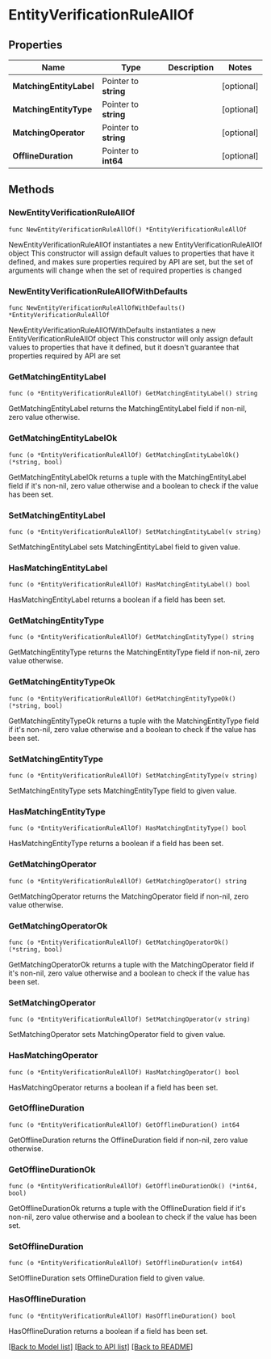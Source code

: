 # EntityVerificationRuleAllOf

## Properties

Name | Type | Description | Notes
------------ | ------------- | ------------- | -------------
**MatchingEntityLabel** | Pointer to **string** |  | [optional] 
**MatchingEntityType** | Pointer to **string** |  | [optional] 
**MatchingOperator** | Pointer to **string** |  | [optional] 
**OfflineDuration** | Pointer to **int64** |  | [optional] 

## Methods

### NewEntityVerificationRuleAllOf

`func NewEntityVerificationRuleAllOf() *EntityVerificationRuleAllOf`

NewEntityVerificationRuleAllOf instantiates a new EntityVerificationRuleAllOf object
This constructor will assign default values to properties that have it defined,
and makes sure properties required by API are set, but the set of arguments
will change when the set of required properties is changed

### NewEntityVerificationRuleAllOfWithDefaults

`func NewEntityVerificationRuleAllOfWithDefaults() *EntityVerificationRuleAllOf`

NewEntityVerificationRuleAllOfWithDefaults instantiates a new EntityVerificationRuleAllOf object
This constructor will only assign default values to properties that have it defined,
but it doesn't guarantee that properties required by API are set

### GetMatchingEntityLabel

`func (o *EntityVerificationRuleAllOf) GetMatchingEntityLabel() string`

GetMatchingEntityLabel returns the MatchingEntityLabel field if non-nil, zero value otherwise.

### GetMatchingEntityLabelOk

`func (o *EntityVerificationRuleAllOf) GetMatchingEntityLabelOk() (*string, bool)`

GetMatchingEntityLabelOk returns a tuple with the MatchingEntityLabel field if it's non-nil, zero value otherwise
and a boolean to check if the value has been set.

### SetMatchingEntityLabel

`func (o *EntityVerificationRuleAllOf) SetMatchingEntityLabel(v string)`

SetMatchingEntityLabel sets MatchingEntityLabel field to given value.

### HasMatchingEntityLabel

`func (o *EntityVerificationRuleAllOf) HasMatchingEntityLabel() bool`

HasMatchingEntityLabel returns a boolean if a field has been set.

### GetMatchingEntityType

`func (o *EntityVerificationRuleAllOf) GetMatchingEntityType() string`

GetMatchingEntityType returns the MatchingEntityType field if non-nil, zero value otherwise.

### GetMatchingEntityTypeOk

`func (o *EntityVerificationRuleAllOf) GetMatchingEntityTypeOk() (*string, bool)`

GetMatchingEntityTypeOk returns a tuple with the MatchingEntityType field if it's non-nil, zero value otherwise
and a boolean to check if the value has been set.

### SetMatchingEntityType

`func (o *EntityVerificationRuleAllOf) SetMatchingEntityType(v string)`

SetMatchingEntityType sets MatchingEntityType field to given value.

### HasMatchingEntityType

`func (o *EntityVerificationRuleAllOf) HasMatchingEntityType() bool`

HasMatchingEntityType returns a boolean if a field has been set.

### GetMatchingOperator

`func (o *EntityVerificationRuleAllOf) GetMatchingOperator() string`

GetMatchingOperator returns the MatchingOperator field if non-nil, zero value otherwise.

### GetMatchingOperatorOk

`func (o *EntityVerificationRuleAllOf) GetMatchingOperatorOk() (*string, bool)`

GetMatchingOperatorOk returns a tuple with the MatchingOperator field if it's non-nil, zero value otherwise
and a boolean to check if the value has been set.

### SetMatchingOperator

`func (o *EntityVerificationRuleAllOf) SetMatchingOperator(v string)`

SetMatchingOperator sets MatchingOperator field to given value.

### HasMatchingOperator

`func (o *EntityVerificationRuleAllOf) HasMatchingOperator() bool`

HasMatchingOperator returns a boolean if a field has been set.

### GetOfflineDuration

`func (o *EntityVerificationRuleAllOf) GetOfflineDuration() int64`

GetOfflineDuration returns the OfflineDuration field if non-nil, zero value otherwise.

### GetOfflineDurationOk

`func (o *EntityVerificationRuleAllOf) GetOfflineDurationOk() (*int64, bool)`

GetOfflineDurationOk returns a tuple with the OfflineDuration field if it's non-nil, zero value otherwise
and a boolean to check if the value has been set.

### SetOfflineDuration

`func (o *EntityVerificationRuleAllOf) SetOfflineDuration(v int64)`

SetOfflineDuration sets OfflineDuration field to given value.

### HasOfflineDuration

`func (o *EntityVerificationRuleAllOf) HasOfflineDuration() bool`

HasOfflineDuration returns a boolean if a field has been set.


[[Back to Model list]](../README.md#documentation-for-models) [[Back to API list]](../README.md#documentation-for-api-endpoints) [[Back to README]](../README.md)


